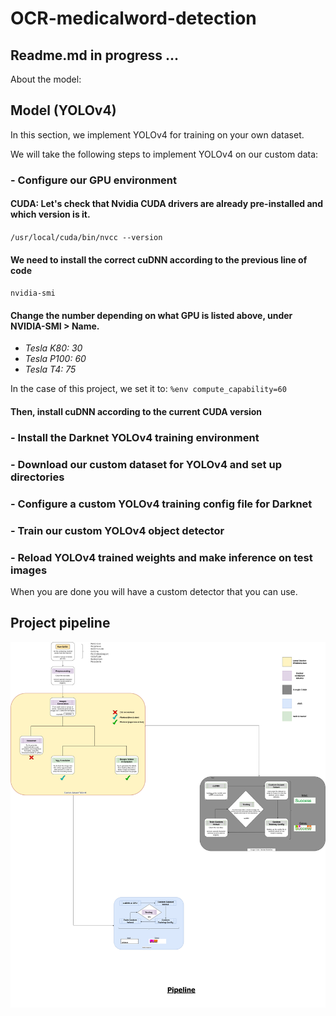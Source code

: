 # OCR-medicalword-detection
## Readme.md in progress ...




About the model:
## Model (YOLOv4)

In this section, we implement YOLOv4 for training on your own dataset.

We will take the following steps to implement YOLOv4 on our custom data:

 ### - Configure our GPU environment 

#### CUDA: Let's check that Nvidia CUDA drivers are already pre-installed and which version is it.

`/usr/local/cuda/bin/nvcc --version`

#### We need to install the correct cuDNN according to the previous line of code

`nvidia-smi`

#### Change the number depending on what GPU is listed above, under NVIDIA-SMI > Name.

- *Tesla K80: 30*
- *Tesla P100: 60*
- *Tesla T4: 75*

In the case of this project, we set it to: `%env compute_capability=60`

#### Then, install cuDNN according to the current CUDA version


 ### - Install the Darknet YOLOv4 training environment
 ### - Download our custom dataset for YOLOv4 and set up directories
 ### - Configure a custom YOLOv4 training config file for Darknet
 ### - Train our custom YOLOv4 object detector
 ### - Reload YOLOv4 trained weights and make inference on test images

When you are done you will have a custom detector that you can use. 



## Project pipeline
 

<p align="center">
  <img src="https://github.com/IsmaelMekene/OCR-medicalword-detection/blob/main/pipeline/tingy.png"/>
</p>



